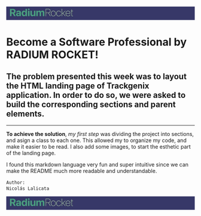 ![Logo](Semana-01/Assets/logohdr.jpg)
# Become a Software Professional by RADIUM ROCKET!
The problem presented this week was to layout the HTML landing page of Trackgenix application. In order to do so, we were asked to build the corresponding sections and parent elements.
---
---
 **To achieve the solution**, *my first step* was dividing the project into sections, and asign a class to each one. This allowed my to organize my code, and
make it easier to be read.
I also add some images, to start the esthetic part of the landing page.
 
I found this markdown language very fun and super intuitive since we can make the README much more readable and understandable.

 ```
 Author:
 Nicolás Lalicata 
 ```
![Logo](Semana-01/Assets/logohdr.jpg)